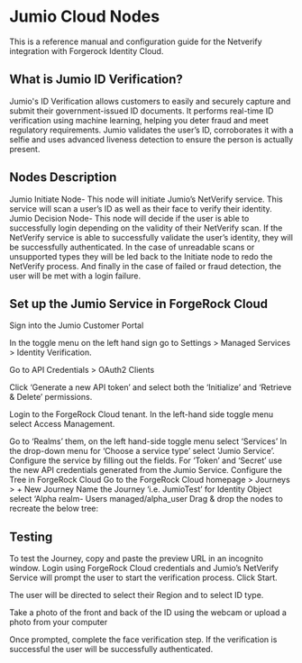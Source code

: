 # Jumio Cloud Nodes 
This is a reference manual and configuration guide for the Netverify integration with Forgerock Identity Cloud. 

## What is Jumio ID Verification?
Jumio's ID Verification allows customers to easily and securely capture and submit their government-issued ID documents. It performs real-time ID verification using machine learning, helping you deter fraud and meet regulatory requirements. 
Jumio validates the user’s ID, corroborates it with a selfie and uses advanced liveness detection to ensure the person is actually present. 

## Nodes Description 
Jumio Initiate Node- This node will initiate Jumio’s NetVerify service. This service will scan a user’s ID as well as their face to verify their identity.
Jumio Decision Node- This node will decide if the user is able to successfully login depending on the validity of their NetVerify scan. If the NetVerify service is able to successfully validate the user’s identity, they will be successfully authenticated. In the case of unreadable scans or unsupported types they will be led back to the Initiate node to redo the NetVerify process. And finally in the case of failed or fraud detection, the user will be met with a login failure. 

## Set up the Jumio Service in ForgeRock Cloud
Sign into the Jumio Customer Portal 

In the toggle menu on the left hand sign go to Settings > Managed Services > Identity Verification.
 
Go to API Credentials > OAuth2 Clients

Click ‘Generate a new API token’ and select both the ‘Initialize’ and ‘Retrieve & Delete’ permissions.

Login to the ForgeRock Cloud tenant. 
In the left-hand side toggle menu select Access Management.

Go to ‘Realms’ them, on the left hand-side toggle menu select ‘Services’
In the drop-down menu for ‘Choose a service type’ select ‘Jumio Service’.
Configure the service by filling out the fields. For ‘Token’ and ‘Secret’ use the new API credentials generated from the Jumio Service. 
Configure the Tree in ForgeRock Cloud
 Go to the ForgeRock Cloud homepage > Journeys > + New Journey
 Name the Journey ‘i.e. JumioTest’ for Identity Object select ‘Alpha realm-    Users managed/alpha_user
Drag & drop the nodes to recreate the below tree:

## Testing
To test the Journey, copy and paste the preview URL in an incognito window. 
Login using ForgeRock Cloud credentials and Jumio’s NetVerify Service will prompt the user to start the verification process. Click Start.



The user will be directed to select their Region and to select ID type. 

Take a photo of the front and back of the ID using the webcam or upload a photo from your computer

Once prompted, complete the face verification step.
If the verification is successful the user will be successfully authenticated.
